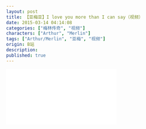 ```yaml
---
layout: post
title: 【亚梅亚】I love you more than I can say（视频）
date: 2015-03-14 04:14:08
categories: ["梅林传奇", "视频"]
characters: ["Arthur", "Merlin"]
tags: ["Arthur/Merlin", "亚梅", "视频"]
origin: B站
description: 
published: true
---
```


<iframe src="//player.bilibili.com/player.html?aid=2108129&bvid=BV1Cs411S7JP&cid=3270703&page=1" scrolling="no" border="0" frameborder="no" framespacing="0" allowfullscreen="true"> </iframe>
